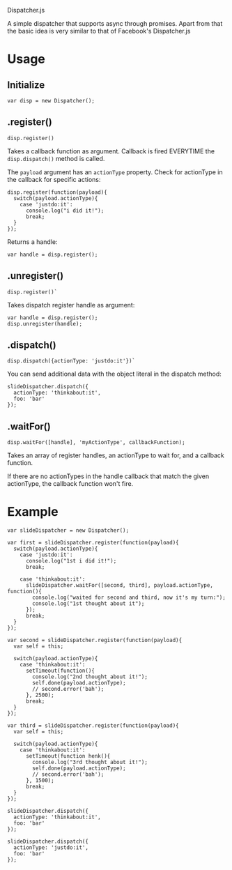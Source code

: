 Dispatcher.js

A simple dispatcher that supports async through promises.
Apart from that the basic idea is very similar to that of Facebook's Dispatcher.js


Usage
=====

Initialize
----------

    var disp = new Dispatcher();


.register()
-----------

    disp.register()

Takes a callback function as argument. Callback is fired EVERYTIME the
`disp.dispatch()` method is called.

The `payload` argument has an `actionType` property.
Check for actionType in the callback for specific actions:

    disp.register(function(payload){
      switch(payload.actionType){
        case 'justdo:it':
          console.log("i did it!");
          break;
      }
    });

Returns a handle:

    var handle = disp.register();


.unregister()
-------------

    disp.register()`

Takes dispatch register handle as argument:

    var handle = disp.register();
    disp.unregister(handle);


.dispatch()
-----------

    disp.dispatch({actionType: 'justdo:it'})`

You can send additional data with the object literal in the dispatch method:

    slideDispatcher.dispatch({
      actionType: 'thinkabout:it',
      foo: 'bar'
    });


.waitFor()
----------

    disp.waitFor([handle], 'myActionType', callbackFunction);

Takes an array of register handles, an actionType to wait for, and a callback
function.

If there are no actionTypes in the handle callback that match the given actionType,
the callback function won't fire.


Example
=======

    var slideDispatcher = new Dispatcher();

    var first = slideDispatcher.register(function(payload){
      switch(payload.actionType){
        case 'justdo:it':
          console.log("1st i did it!");
          break;

        case 'thinkabout:it':
          slideDispatcher.waitFor([second, third], payload.actionType, function(){
            console.log("waited for second and third, now it's my turn:");
            console.log("1st thought about it");
          });
          break;
      }
    });

    var second = slideDispatcher.register(function(payload){
      var self = this;

      switch(payload.actionType){
        case 'thinkabout:it':
          setTimeout(function(){
            console.log("2nd thought about it!");
            self.done(payload.actionType);
            // second.error('bah');
          }, 2500);
          break;
      }
    });

    var third = slideDispatcher.register(function(payload){
      var self = this;

      switch(payload.actionType){
        case 'thinkabout:it':
          setTimeout(function henk(){
            console.log("3rd thought about it!");
            self.done(payload.actionType);
            // second.error('bah');
          }, 1500);
          break;
      }
    });

    slideDispatcher.dispatch({
      actionType: 'thinkabout:it',
      foo: 'bar'
    });

    slideDispatcher.dispatch({
      actionType: 'justdo:it',
      foo: 'bar'
    });
